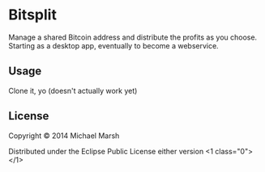 # Bitsplit

Manage a shared Bitcoin address and distribute the profits as you choose. Starting as a desktop app, eventually to become a webservice.

## Usage

Clone it, yo (doesn't actually work yet)

## License

Copyright © 2014 Michael Marsh

Distributed under the Eclipse Public License either version <1 class="0"></1>
